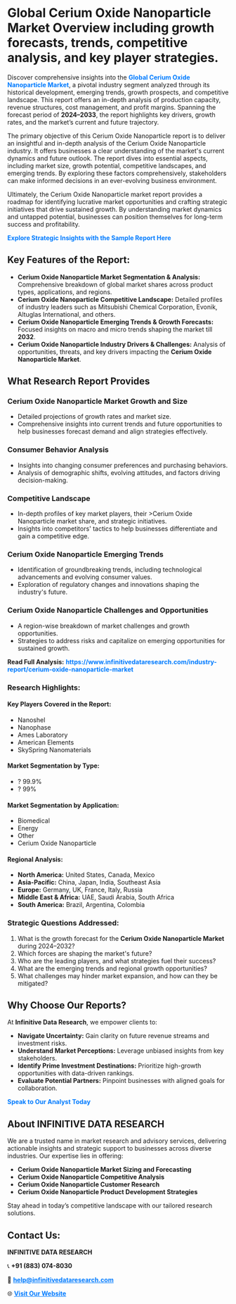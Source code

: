 <h1>Global Cerium Oxide Nanoparticle Market Overview including growth forecasts, trends, competitive analysis, and key player strategies.</h1>
<p>
Discover comprehensive insights into the 
<a href="https://www.infinitivedataresearch.com/industry-report/cerium-oxide-nanoparticle-market" rel="dofollow" style="color: #007BFF; text-decoration: none;"><strong>Global Cerium Oxide Nanoparticle Market</strong></a>, a pivotal industry segment analyzed through its historical development, emerging trends, growth prospects, and competitive landscape. This report offers an in-depth analysis of production capacity, revenue structures, cost management, and profit margins. Spanning the forecast period of <strong>2024–2033</strong>, the report highlights key drivers, growth rates, and the market’s current and future trajectory.
</p>
<p>
The primary objective of this Cerium Oxide Nanoparticle report is to deliver an insightful and in-depth analysis of the Cerium Oxide Nanoparticle industry. It offers businesses a clear understanding of the market's current dynamics and future outlook. The report dives into essential aspects, including market size, growth potential, competitive landscapes, and emerging trends. By exploring these factors comprehensively, stakeholders can make informed decisions in an ever-evolving business environment.
</p>
<p>
Ultimately, the Cerium Oxide Nanoparticle market report provides a roadmap for identifying lucrative market opportunities and crafting strategic initiatives that drive sustained growth. By understanding market dynamics and untapped potential, businesses can position themselves for long-term success and profitability.
</p>
<p>
<a href="https://www.infinitivedataresearch.com/request-sample/reportId=104137" style="color: #007BFF; text-decoration: none;"><strong>Explore Strategic Insights with the Sample Report Here</strong></a>
</p>

<h2>Key Features of the Report:</h2>
<ul>
<li><strong>Cerium Oxide Nanoparticle Market Segmentation & Analysis:</strong> Comprehensive breakdown of global market shares across product types, applications, and regions.</li>
<li><strong>Cerium Oxide Nanoparticle Competitive Landscape:</strong> Detailed profiles of industry leaders such as Mitsubishi Chemical Corporation, Evonik, Altuglas International, and others.</li>
<li><strong>Cerium Oxide Nanoparticle Emerging Trends & Growth Forecasts:</strong> Focused insights on macro and micro trends shaping the market till <strong>2032</strong>.</li>
<li><strong>Cerium Oxide Nanoparticle Industry Drivers & Challenges:</strong> Analysis of opportunities, threats, and key drivers impacting the <strong>Cerium Oxide Nanoparticle Market</strong>.</li>
</ul>

<h2>What Research Report Provides</h2>
<h3>Cerium Oxide Nanoparticle Market Growth and Size</h3>
<ul>
<li>Detailed projections of growth rates and market size.</li>
<li>Comprehensive insights into current trends and future opportunities to help businesses forecast demand and align strategies effectively.</li>
</ul>

<h3>Consumer Behavior Analysis</h3>
<ul>
<li>Insights into changing consumer preferences and purchasing behaviors.</li>
<li>Analysis of demographic shifts, evolving attitudes, and factors driving decision-making.</li>
</ul>

<h3>Competitive Landscape</h3>
<ul>
<li>In-depth profiles of key market players, their >Cerium Oxide Nanoparticle market share, and strategic initiatives.</li>
<li>Insights into competitors' tactics to help businesses differentiate and gain a competitive edge.</li>
</ul>

<h3>Cerium Oxide Nanoparticle Emerging Trends</h3>
<ul>
<li>Identification of groundbreaking trends, including technological advancements and evolving consumer values.</li>
<li>Exploration of regulatory changes and innovations shaping the industry's future.</li>
</ul>

<h3>Cerium Oxide Nanoparticle Challenges and Opportunities</h3>
<ul>
<li>A region-wise breakdown of market challenges and growth opportunities.</li>
<li>Strategies to address risks and capitalize on emerging opportunities for sustained growth.</li>
</ul>
<p><strong>Read Full Analysis:</strong> <a href="https://www.infinitivedataresearch.com/industry-report/cerium-oxide-nanoparticle-market" rel="dofollow" style="color: #007BFF; text-decoration: none;"><strong>https://www.infinitivedataresearch.com/industry-report/cerium-oxide-nanoparticle-market</strong></a></p>
<h3>Research Highlights:</h3>
<h4>Key Players Covered in the Report:</h4>
<ul><li>Nanoshel</li><li>Nanophase</li><li>Ames Laboratory</li><li>American Elements</li><li>SkySpring Nanomaterials</li></ul>
<h4>Market Segmentation by Type:</h4>
<ul><li>? 99.9%</li><li>? 99%</li></ul>
<h4>Market Segmentation by Application:</h4>
<ul><li>Biomedical</li><li>Energy</li><li>Other</li><li>Cerium Oxide Nanoparticle</li></ul>

<h4>Regional Analysis:</h4>
<ul>
<li><strong>North America:</strong> United States, Canada, Mexico</li>
<li><strong>Asia-Pacific:</strong> China, Japan, India, Southeast Asia</li>
<li><strong>Europe:</strong> Germany, UK, France, Italy, Russia</li>
<li><strong>Middle East & Africa:</strong> UAE, Saudi Arabia, South Africa</li>
<li><strong>South America:</strong> Brazil, Argentina, Colombia</li>
</ul>

<h3>Strategic Questions Addressed:</h3>
<ol>
<li>What is the growth forecast for the <strong>Cerium Oxide Nanoparticle Market</strong> during 2024–2032?</li>
<li>Which forces are shaping the market's future?</li>
<li>Who are the leading players, and what strategies fuel their success?</li>
<li>What are the emerging trends and regional growth opportunities?</li>
<li>What challenges may hinder market expansion, and how can they be mitigated?</li>
</ol>

<h2>Why Choose Our Reports?</h2>
<p>At <strong>Infinitive Data Research</strong>, we empower clients to:</p>
<ul>
<li><strong>Navigate Uncertainty:</strong> Gain clarity on future revenue streams and investment risks.</li>
<li><strong>Understand Market Perceptions:</strong> Leverage unbiased insights from key stakeholders.</li>
<li><strong>Identify Prime Investment Destinations:</strong> Prioritize high-growth opportunities with data-driven rankings.</li>
<li><strong>Evaluate Potential Partners:</strong> Pinpoint businesses with aligned goals for collaboration.</li>
</ul>
<p><a href="https://www.infinitivedataresearch.com/industry-report/cerium-oxide-nanoparticle-market" rel="dofollow" style="color: #007BFF; text-decoration: none;"><strong>Speak to Our Analyst Today</strong></a></p>

<h2>About INFINITIVE DATA RESEARCH</h2>
<p>We are a trusted name in market research and advisory services, delivering actionable insights and strategic support to businesses across diverse industries. Our expertise lies in offering:</p>
<ul>
<li><strong>Cerium Oxide Nanoparticle Market Sizing and Forecasting</strong></li>
<li><strong>Cerium Oxide Nanoparticle Competitive Analysis</strong></li>
<li><strong>Cerium Oxide Nanoparticle Customer Research</strong></li>
<li><strong>Cerium Oxide Nanoparticle Product Development Strategies</strong></li>
</ul>
<p>Stay ahead in today’s competitive landscape with our tailored research solutions.</p>

<h2>Contact Us:</h2>
<p><strong>INFINITIVE DATA RESEARCH</strong></p>
<p>📞 <strong>+91 (883) 074-8030</strong></p>
<p>📧 <strong><a href="mailto:help@infinitivedataresearch.com" style="color: #007BFF;">help@infinitivedataresearch.com</a></strong></p>
<p>🌐 <strong><a href="https://www.infinitivedataresearch.com" rel="dofollow" style="color: #007BFF;">Visit Our Website</a></strong></p>